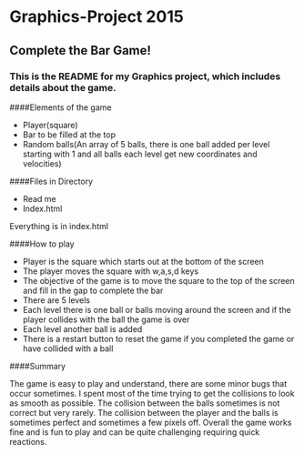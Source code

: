 # Graphics-Project 2015
## Complete the Bar Game!

### This is the README for my Graphics project, which includes details about the game.

####Elements of the game

- Player(square)
- Bar to be filled at the top
- Random balls(An array of 5 balls, there is one ball added per level starting with 1 and all balls each level get new coordinates and velocities)

####Files in Directory

- Read me
- Index.html

Everything is in index.html

####How to play

- Player is the square which starts out at the bottom of the screen
- The player moves the square with w,a,s,d keys
- The objective of the game is to move the square to the top of the screen and fill in the gap to complete the bar
- There are 5 levels
- Each level there is one ball or balls moving around the screen and if the player collides with the ball the game is over
- Each level another ball is added
- There is a restart button to reset the game if you completed the game or have collided with a ball

####Summary

The game is easy to play and understand, there are some minor bugs that occur sometimes. I spent most of the time trying to get the collisions to look as smooth as possible. The collision between the balls sometimes is not correct but very rarely. The collision between the player and the balls is sometimes perfect and sometimes a few pixels off. Overall the game works fine and is fun to play and can be quite challenging requiring quick reactions.
